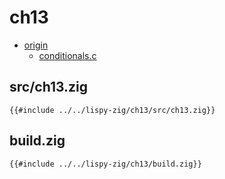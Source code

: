 # ch13

- [origin](https://www.buildyourownlisp.com/chapter13_conditionals)
  - [conditionals.c](https://github.com/orangeduck/BuildYourOwnLisp/blob/master/src/conditionals.c)

##

## src/ch13.zig

``` zig
{{#include ../../lispy-zig/ch13/src/ch13.zig}}
```


## build.zig

``` zig
{{#include ../../lispy-zig/ch13/build.zig}}
```
